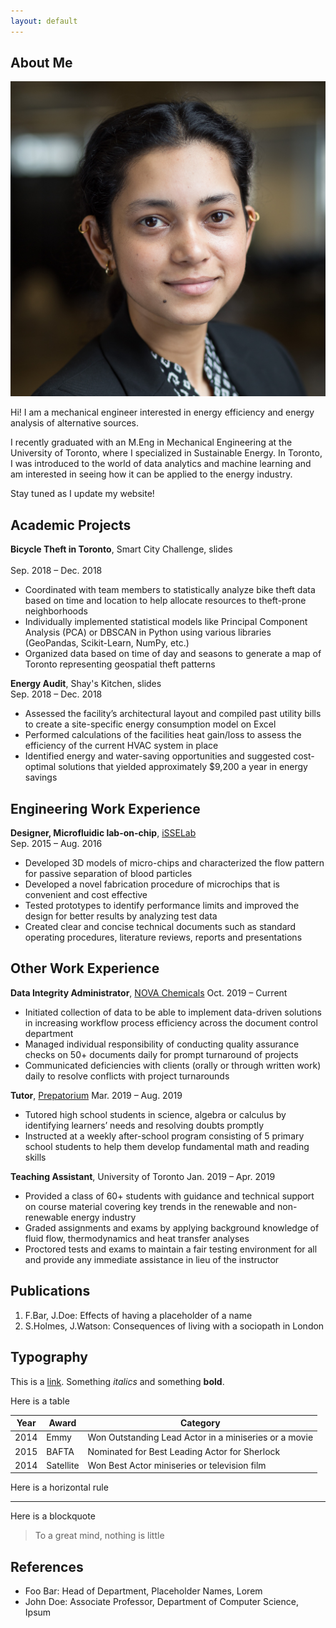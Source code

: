 ```yaml
---
layout: default
---
```


## About Me

<img class="profile-picture" src="HeadShot.jpg">

Hi! I am a mechanical engineer interested in energy efficiency and energy analysis of alternative sources.

I recently graduated with an M.Eng in Mechanical Engineering at the University of Toronto, where I specialized in Sustainable Energy. 
In Toronto, I was introduced to the world of data analytics and machine learning and am interested in seeing how it can be applied to the energy industry. 

Stay tuned as I update my website! 

## Academic Projects

**Bicycle Theft in Toronto**, Smart City Challenge, slides <br>  
Sep. 2018 – Dec. 2018
* Coordinated with team members to statistically analyze bike theft data based on time and location to help allocate resources to theft-prone neighborhoods 
* Individually implemented statistical models like Principal Component Analysis (PCA) or DBSCAN in Python using various libraries (GeoPandas, Scikit-Learn, NumPy, etc.)
* Organized data based on time of day and seasons to generate a map of Toronto representing geospatial theft patterns  

**Energy Audit**, Shay's Kitchen, slides  
Sep. 2018 – Dec. 2018
* Assessed the facility’s architectural layout and compiled past utility bills to create a site-specific energy consumption model on Excel
* Performed calculations of the facilities heat gain/loss to assess the efficiency of the current HVAC system in place
* Identified energy and water-saving opportunities and suggested cost-optimal solutions that yielded approximately $9,200 a year in energy savings

## Engineering Work Experience 

**Designer, Microfluidic lab-on-chip**, [iSSELab](https://www.isselab.com/research)  
Sep. 2015 – Aug. 2016
* Developed 3D models of micro-chips and characterized the flow pattern for passive separation of blood particles 
* Developed a novel fabrication procedure of microchips that is convenient and cost effective 
* Tested prototypes to identify performance limits and improved the design for better results by analyzing test data
* Created clear and concise technical documents such as standard operating procedures, literature reviews, reports and presentations

## Other Work Experience

**Data Integrity Administrator**, [NOVA Chemicals](https://www.novachem.com/) 
Oct. 2019 – Current 
* Initiated collection of data to be able to implement data-driven solutions in increasing workflow process efficiency across the document control department 
* Managed individual responsibility of conducting quality assurance checks on 50+ documents daily for prompt turnaround of projects
* Communicated deficiencies with clients (orally or through written work) daily to resolve conflicts with project turnarounds

**Tutor**, [Prepatorium](https://www.prepatorium.com/)
Mar. 2019 – Aug. 2019
* Tutored high school students in science, algebra or calculus by identifying learners’ needs and resolving doubts promptly  
* Instructed at a weekly after-school program consisting of 5 primary school students to help them develop fundamental math and reading skills

**Teaching Assistant**, University of Toronto
Jan. 2019 – Apr. 2019
* Provided a class of 60+ students with guidance and technical support on course material covering key trends in the renewable and non-renewable energy industry 
* Graded assignments and exams by applying background knowledge of fluid flow, thermodynamics and heat transfer analyses 
* Proctored tests and exams to maintain a fair testing environment for all and provide any immediate assistance in lieu of the instructor 

## Publications

1. F.Bar, J.Doe: Effects of having a placeholder of a name
2. S.Holmes, J.Watson: Consequences of living with a sociopath in London

## Typography

This is a [link](http://google.com). Something *italics* and something **bold**.

Here is a table

Year | Award | Category
-----|-------|--------
2014 | Emmy  | Won Outstanding Lead Actor in a miniseries or a movie
2015 | BAFTA | Nominated for Best Leading Actor for Sherlock
2014 | Satellite | Won Best Actor miniseries or television film

Here is a horizontal rule

---

Here is a blockquote

> To a great mind, nothing is little

## References

* Foo Bar: Head of Department, Placeholder Names, Lorem
* John Doe: Associate Professor, Department of Computer Science, Ipsum
